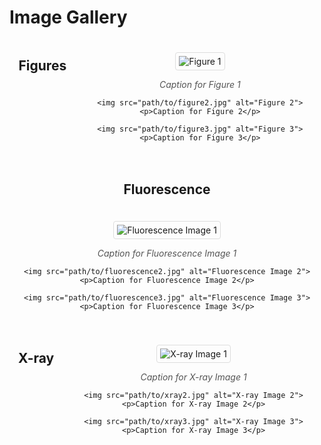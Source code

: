 # Image Gallery

<div class="gallery">
  
  ## Figures
  <div class="gallery-section">
    <img src="assets/img/gallery/Zebrafish_ceratohyal.png" alt="Figure 1">
    <p>Caption for Figure 1</p>
    
    <img src="path/to/figure2.jpg" alt="Figure 2">
    <p>Caption for Figure 2</p>
    
    <img src="path/to/figure3.jpg" alt="Figure 3">
    <p>Caption for Figure 3</p>
  </div>
  
  ## Fluorescence
  <div class="gallery-section">
    <img src="assets/img/gallery/Catshark_teeth_denticle.png" alt="Fluorescence Image 1">
    <p>Caption for Fluorescence Image 1</p>
    
    <img src="path/to/fluorescence2.jpg" alt="Fluorescence Image 2">
    <p>Caption for Fluorescence Image 2</p>
    
    <img src="path/to/fluorescence3.jpg" alt="Fluorescence Image 3">
    <p>Caption for Fluorescence Image 3</p>
  </div>

  ## X-ray
  <div class="gallery-section">
    <img src="assets/img/gallery/60dpf_vertebrae_xray.png" alt="X-ray Image 1">
    <p>Caption for X-ray Image 1</p>
    
    <img src="path/to/xray2.jpg" alt="X-ray Image 2">
    <p>Caption for X-ray Image 2</p>
    
    <img src="path/to/xray3.jpg" alt="X-ray Image 3">
    <p>Caption for X-ray Image 3</p>
  </div>

</div>


<style>
  .gallery {
    display: flex;
    flex-wrap: wrap;
    justify-content: space-around;
  }

  .gallery-section {
    margin: 20px;
    text-align: center;
  }

  .gallery-section img {
    max-width: 100%;
    height: auto;
    border: 1px solid #ddd;
    border-radius: 4px;
    padding: 5px;
  }

  .gallery-section p {
    font-style: italic;
    color: #555;
  }
</style>

